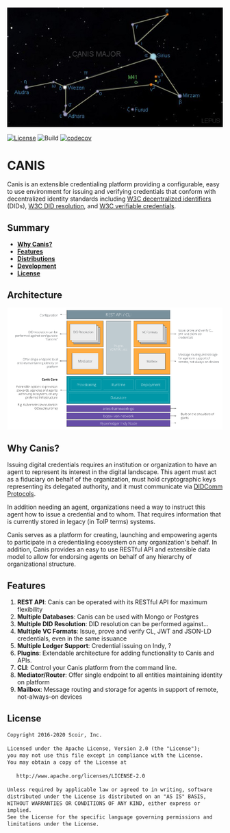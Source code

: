 ![Canis Major](/static/CanisMajor.jpg?raw=true "Canis Major")

[![License](https://img.shields.io/badge/License-Apache%202.0-blue.svg)](https://raw.githubusercontent.com/scoir/canis/master/LICENSE)
![Build](https://github.com/scoir/canis/workflows/Build/badge.svg)
[![codecov](https://codecov.io/gh/scoir/canis/branch/master/graph/badge.svg?token=dXh8Imy2PO)](https://codecov.io/gh/scoir/canis)

# CANIS

Canis is an extensible credentialing platform providing a configurable, easy to use environment for issuing and verifying credentials that conform with decentralized 
identity standards including [W3C decentralized identifiers](https://w3c.github.io/did-core/) (DIDs), [W3C DID resolution](https://w3c-ccg.github.io/did-resolution/), and [W3C verifiable credentials](https://w3c.github.io/vc-data-model/).

## Summary

- [**Why Canis?**](#why-canis)
- [**Features**](#features)
- [**Distributions**](#distributions)
- [**Development**](#development)
- [**License**](#license)

## Architecture

![Architecture](/static/V1.png?raw=true "Canis Architecture")

## Why Canis?

Issuing digital credentials requires an institution or organization to have an agent to represent its interest in the digital landscape.
This agent must act as a fiduciary on behalf of the organization, must hold cryptographic keys representing its delegated authority, and it must communicate
via [DIDComm Protocols](https://github.com/hyperledger/indy-hipe/pull/69).  

In addition needing an agent, organizations need a way to instruct this agent how to issue a credential and to whom.  That requires information that is currently stored 
in legacy (in ToIP terms) systems.

Canis serves as a platform for creating, launching and empowering agents to participate in a credentialing ecosystem on any organization's behalf.  In addition,
Canis provides an easy to use RESTful API and extensible data model to allow for endorsing agents on behalf of any hierarchy of organizational structure.

## Features
1. **REST API**: Canis can be operated with its RESTful API for maximum flexibility
1. **Multiple Databases**: Canis can be used with Mongo or Postgres
1. **Multiple DID Resolution**: DID resolution can be performed against...
1. **Multiple VC Formats**: Issue, prove and verify CL, JWT and JSON-LD credentials, even in the same issuance
1. **Multiple Ledger Support**:  Credential issuing on Indy, ?
1. **Plugins**: Extendable architecture for adding functionality to Canis and APIs. 
1. **CLI**: Control your Canis platform from the command line.
1. **Mediator/Router**:  Offer single endpoint to all entities maintaining identity on platform
1. **Mailbox**: Message routing and storage for agents in support of remote, not-always-on devices

## License

```
Copyright 2016-2020 Scoir, Inc.

Licensed under the Apache License, Version 2.0 (the "License");
you may not use this file except in compliance with the License.
You may obtain a copy of the License at

   http://www.apache.org/licenses/LICENSE-2.0

Unless required by applicable law or agreed to in writing, software
distributed under the License is distributed on an "AS IS" BASIS,
WITHOUT WARRANTIES OR CONDITIONS OF ANY KIND, either express or implied.
See the License for the specific language governing permissions and
limitations under the License.
```
